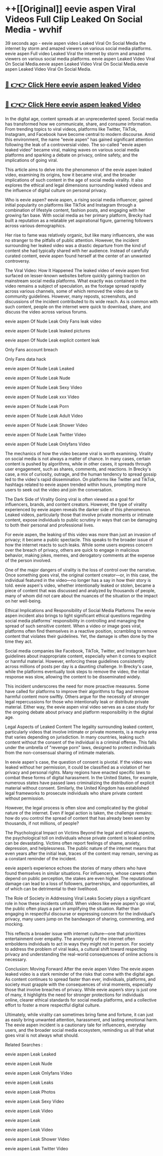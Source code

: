 # ++[[Original]] eevie aspen Viral Videos Full Clip Leaked On Social Media - wvhif<br>

39 seconds ago - eevie aspen video Leaked Viral On Social Media the internet by storm and amazed viewers on various social media platforms.
eevie aspen Full video Leaked Viral the internet by storm and amazed viewers on various social media platforms. eevie aspen Leaked Video Viral On Social Media.eevie aspen Leaked Video Viral On Social Media.eevie aspen Leaked Video Viral On Social Media.<br>


## [🔴 👉👉 Click Here eevie aspen leaked Video ](https://onlyclips.site?title=eevie_aspen&ref=git)

## [🔴 👉👉 Click Here eevie aspen leaked Video ](https://onlyclips.site?title=eevie_aspen&ref=git)

In the digital age, content spreads at an unprecedented speed. Social media has transformed how we communicate, share, and consume information. From trending topics to viral videos, platforms like Twitter, TikTok, Instagram, and Facebook have become central to modern discourse. Amid this environment, the name "eevie aspen" has gained significant attention following the leak of a controversial video. The so-called "eevie aspen leaked video" became viral, making waves on various social media platforms and sparking a debate on privacy, online safety, and the implications of going viral.

This article aims to delve into the phenomenon of the eevie aspen leaked video, examining its origins, how it became viral, and the broader implications of such content in the age of social media virality. It also explores the ethical and legal dimensions surrounding leaked videos and the influence of digital culture on personal privacy.

Who is eevie aspen?
eevie aspen, a rising social media influencer, gained initial popularity on platforms like TikTok and Instagram through a combination of lifestyle content, fashion posts, and engaging with her growing fan base. With social media as her primary platform, Brecky had built a reputation as a relatable yet aspirational figure, garnering followers across various demographics.

Her rise to fame was relatively organic, but like many influencers, she was no stranger to the pitfalls of public attention. However, the incident surrounding her leaked video was a drastic departure from the kind of content she had typically shared with her audience. Instead of carefully curated content, eevie aspen found herself at the center of an unwanted controversy.

The Viral Video: How It Happened
The leaked video of eevie aspen first surfaced on lesser-known websites before quickly gaining traction on mainstream social media platforms. What exactly was contained in the video remains a subject of speculation, as the footage spread rapidly across various channels, some of which removed the video due to community guidelines. However, many reposts, screenshots, and discussions of the incident contributed to its wide reach. As is common with such content, people on the internet were quick to download, share, and discuss the video across various forums.

eevie aspen Of Nude Leak Only Fans leak video

eevie aspen Of Nude Leak leaked pictures

eevie aspen Of Nude Leak explicit content leak

Only Fans account breach

Only Fans data hack

eevie aspen Of Nude Leak Leaked

eevie aspen Of Nude Leak Nude

eevie aspen Of Nude Leak Sexy Video

eevie aspen Of Nude Leak xxx Video

eevie aspen Of Nude Leak Porn

eevie aspen Of Nude Leak Adult Video

eevie aspen Of Nude Leak Shower Video

eevie aspen Of Nude Leak Twitter Video

eevie aspen Of Nude Leak Onlyfans Video

The mechanics of how the video became viral is worth examining. Virality on social media is not always a matter of chance. In many cases, certain content is pushed by algorithms, while in other cases, it spreads through user engagement, such as shares, comments, and reactions. In Brecky's case, a mix of curiosity, outrage, and the human tendency to spread gossip led to the video's rapid dissemination. On platforms like Twitter and TikTok, hashtags related to eevie aspen trended within hours, prompting more users to seek out the video and join the conversation.

The Dark Side of Virality
Going viral is often viewed as a goal for influencers, brands, and content creators. However, the type of virality experienced by eevie aspen reveals the darker side of this phenomenon. Leaked videos, particularly those that involve private moments or intimate content, expose individuals to public scrutiny in ways that can be damaging to both their personal and professional lives.

For eevie aspen, the leaking of this video was more than just an invasion of privacy; it became a public spectacle. This speaks to the broader issue of how the internet reacts to such leaks. While some users express concern over the breach of privacy, others are quick to engage in malicious behavior, making jokes, memes, and derogatory comments at the expense of the person involved.

One of the major dangers of virality is the loss of control over the narrative. Once something goes viral, the original content creator—or, in this case, the individual featured in the video—no longer has a say in how their story is told. eevie aspen's video, whether intentionally leaked or stolen, became a piece of content that was discussed and analyzed by thousands of people, many of whom did not care about the nuances of the situation or the impact on her well-being.

Ethical Implications and Responsibility of Social Media Platforms
The eevie aspen incident also brings to light significant ethical questions regarding social media platforms' responsibility in controlling and managing the spread of such sensitive content. When a video or image goes viral, platforms often find themselves in a reactive position, scrambling to remove content that violates their guidelines. Yet, the damage is often done by the time they act.

Social media companies like Facebook, TikTok, Twitter, and Instagram have guidelines about inappropriate content, especially when it comes to explicit or harmful material. However, enforcing these guidelines consistently across millions of posts per day is a daunting challenge. In Brecky's case, while the platforms eventually took steps to remove the video, the initial response was slow, allowing the content to be disseminated widely.

This incident underscores the need for more proactive measures. Some have called for platforms to improve their algorithms to flag and remove harmful content more swiftly. Others argue for the necessity of stronger legal repercussions for those who intentionally leak or distribute private material. Either way, the eevie aspen viral video serves as a case study for the ongoing debate about privacy and platform responsibility in the digital age.

Legal Aspects of Leaked Content
The legality surrounding leaked content, particularly videos that involve intimate or private moments, is a murky area that varies depending on jurisdiction. In many countries, leaking such content without the consent of the individual is a criminal offense. This falls under the umbrella of "revenge porn" laws, designed to protect individuals from the non-consensual sharing of intimate materials.

In eevie aspen's case, the question of consent is pivotal. If the video was leaked without her permission, it could be classified as a violation of her privacy and personal rights. Many regions have enacted specific laws to combat these forms of digital harassment. In the United States, for example, numerous states have passed laws criminalizing the distribution of explicit material without consent. Similarly, the United Kingdom has established legal frameworks to prosecute individuals who share private content without permission.

However, the legal process is often slow and complicated by the global nature of the internet. Even if legal action is taken, the challenge remains: how do you control the spread of content that has already been seen by thousands, if not millions, of people?

The Psychological Impact on Victims
Beyond the legal and ethical aspects, the psychological toll on individuals whose private content is leaked online can be devastating. Victims often report feelings of shame, anxiety, depression, and helplessness. The public nature of the internet means that even years after the initial leak, traces of the content may remain, serving as a constant reminder of the incident.

eevie aspen’s experience echoes the stories of many others who have found themselves in similar situations. For influencers, whose careers often depend on public perception, the stakes are even higher. The reputational damage can lead to a loss of followers, partnerships, and opportunities, all of which can be detrimental to their livelihood.

The Role of Society in Addressing Viral Leaks
Society plays a significant role in how these incidents unfold. When videos like eevie aspen's go viral, the public often plays a part in amplifying the situation. Rather than engaging in respectful discourse or expressing concern for the individual’s privacy, many users jump on the bandwagon of sharing, commenting, and mocking.

This reflects a broader issue with internet culture—one that prioritizes entertainment over empathy. The anonymity of the internet often emboldens individuals to act in ways they might not in person. For society to address the problem of viral leaks, a cultural shift toward respecting privacy and understanding the real-world consequences of online actions is necessary.

Conclusion: Moving Forward After the eevie aspen Video
The eevie aspen leaked video is a stark reminder of the risks that come with the digital age. As content continues to spread faster than ever, individuals, platforms, and society must grapple with the consequences of viral moments, especially those that involve breaches of privacy. While eevie aspen’s story is just one of many, it highlights the need for stronger protections for individuals online, clearer ethical standards for social media platforms, and a collective effort to foster a more respectful digital culture.

Ultimately, while virality can sometimes bring fame and fortune, it can just as easily bring unwanted attention, harassment, and lasting emotional harm. The eevie aspen incident is a cautionary tale for influencers, everyday users, and the broader social media ecosystem, reminding us all that what goes viral is not always what should.

Related Searches :

eevie aspen Leak Leaked

eevie aspen Leak Nude

eevie aspen Leak Onlyfans Video

eevie aspen Leak Leaks

eevie aspen Leak Photos

eevie aspen Leak Sexy Video

eevie aspen Leak Video

eevie aspen Leak

eevie aspen Leak Video

eevie aspen Leak Shower Video

eevie aspen Leak Twitter Video

